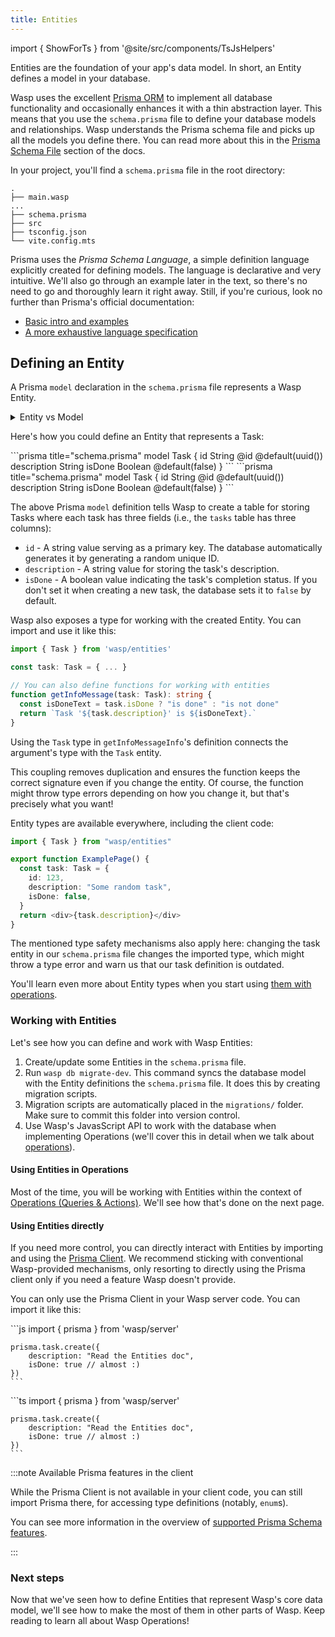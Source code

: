 ```yaml
---
title: Entities
---
```


import { ShowForTs } from '@site/src/components/TsJsHelpers'

Entities are the foundation of your app's data model. In short, an Entity defines a model in your database.

Wasp uses the excellent [Prisma ORM](https://www.prisma.io/) to implement all database functionality and occasionally enhances it with a thin abstraction layer. This means that you use the `schema.prisma` file to define your database models and relationships. Wasp understands the Prisma schema file and picks up all the models you define there. You can read more about this in the [Prisma Schema File](./prisma-file.md) section of the docs.

In your project, you'll find a `schema.prisma` file in the root directory:

```
.
├── main.wasp
...
├── schema.prisma
├── src
├── tsconfig.json
└── vite.config.mts
```

Prisma uses the _Prisma Schema Language_, a simple definition language explicitly created for defining models.
The language is declarative and very intuitive. We'll also go through an example later in the text, so there's no need to go and thoroughly learn it right away. Still, if you're curious, look no further than Prisma's official documentation:

- [Basic intro and examples](https://www.prisma.io/docs/orm/prisma-schema/overview)
- [A more exhaustive language specification](https://www.prisma.io/docs/orm/reference/prisma-schema-reference)

## Defining an Entity

A Prisma `model` declaration in the `schema.prisma` file represents a Wasp Entity.

<details>
  <summary>
    Entity vs Model
  </summary>

  You might wonder why we distinguish between a **Wasp Entity** and a **Prisma model** if they're essentially the same thing right now.

  While defining a Prisma model is currently the only way to create an Entity in Wasp, the Entity concept is a higher-level abstraction. We plan to expand on Entities in the future, both in terms of how you can define them and what you can do with them.

  So, think of an Entity as a Wasp concept and a model as a Prisma concept. For now, all Prisma models are Entities and vice versa, but this relationship might evolve as Wasp grows.
</details>

Here's how you could define an Entity that represents a Task:

<Tabs groupId="js-ts">
  <TabItem value="js" label="JavaScript">
    ```prisma title="schema.prisma"
    model Task {
      id          String  @id @default(uuid())
      description String
      isDone      Boolean @default(false)
    }
    ```
  </TabItem>

  <TabItem value="ts" label="TypeScript">
    ```prisma title="schema.prisma"
    model Task {
      id          String  @id @default(uuid())
      description String
      isDone      Boolean @default(false)
    }
    ```
  </TabItem>
</Tabs>

The above Prisma `model` definition tells Wasp to create a table for storing Tasks where each task has three fields (i.e., the `tasks` table has three columns):

- `id` - A string value serving as a primary key. The database automatically generates it by generating a random unique ID.
- `description` - A string value for storing the task's description.
- `isDone` - A boolean value indicating the task's completion status. If you don't set it when creating a new task, the database sets it to `false` by default.

<ShowForTs>
  Wasp also exposes a type for working with the created Entity. You can import and use it like this:

  ```ts
  import { Task } from 'wasp/entities'

  const task: Task = { ... }

  // You can also define functions for working with entities
  function getInfoMessage(task: Task): string {
    const isDoneText = task.isDone ? "is done" : "is not done"
    return `Task '${task.description}' is ${isDoneText}.`
  }
  ```

  Using the `Task` type in `getInfoMessageInfo`'s definition connects the argument's type with the `Task` entity.

  This coupling removes duplication and ensures the function keeps the correct signature even if you change the entity. Of course, the function might throw type errors depending on how you change it, but that's precisely what you want!

  Entity types are available everywhere, including the client code:

  ```ts
  import { Task } from "wasp/entities"

  export function ExamplePage() {
    const task: Task = {
      id: 123,
      description: "Some random task",
      isDone: false,
    }
    return <div>{task.description}</div>
  }
  ```

  The mentioned type safety mechanisms also apply here: changing the task entity in our `schema.prisma` file changes the imported type, which might throw a type error and warn us that our task definition is outdated.

  You'll learn even more about Entity types when you start using [them with operations](#using-entities-in-operations).
</ShowForTs>

### Working with Entities

Let's see how you can define and work with Wasp Entities:

1. Create/update some Entities in the `schema.prisma` file.
2. Run `wasp db migrate-dev`. This command syncs the database model with the Entity definitions the `schema.prisma` file. It does this by creating migration scripts.
3. Migration scripts are automatically placed in the `migrations/` folder. Make sure to commit this folder into version control.
4. Use Wasp's JavasScript API to work with the database when implementing Operations (we'll cover this in detail when we talk about [operations](../data-model/operations/overview)).

#### Using Entities in Operations

Most of the time, you will be working with Entities within the context of [Operations (Queries & Actions)](../data-model/operations/overview). We'll see how that's done on the next page.

#### Using Entities directly

If you need more control, you can directly interact with Entities by importing and using the [Prisma Client](https://www.prisma.io/docs/concepts/components/prisma-client/crud). We recommend sticking with conventional Wasp-provided mechanisms, only resorting to directly using the Prisma client only if you need a feature Wasp doesn't provide.

You can only use the Prisma Client in your Wasp server code. You can import it like this:

<Tabs groupId="js-ts">
  <TabItem value="js" label="JavaScript">
    ```js
    import { prisma } from 'wasp/server'

    prisma.task.create({
        description: "Read the Entities doc",
        isDone: true // almost :)
    })
    ```
  </TabItem>

  <TabItem value="ts" label="TypeScript">
    ```ts
    import { prisma } from 'wasp/server'

    prisma.task.create({
        description: "Read the Entities doc",
        isDone: true // almost :)
    })
    ```
  </TabItem>
</Tabs>

:::note Available Prisma features in the client

While the Prisma Client is not available in your client code, you can still import Prisma there, for accessing
type definitions (notably, `enum`s).

You can see more information in the overview of [supported Prisma Schema features](./prisma-file.md#the-enum-blocks).

:::

### Next steps

Now that we've seen how to define Entities that represent Wasp's core data model, we'll see how to make the most of them in other parts of Wasp. Keep reading to learn all about Wasp Operations!
